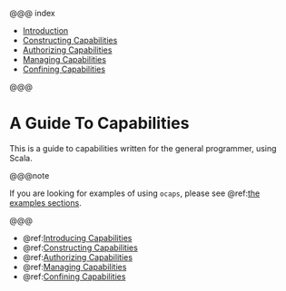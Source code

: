 @@@ index

* [Introduction](introduction.md)
* [Constructing Capabilities](construction.md)
* [Authorizing Capabilities](authorization.md)
* [Managing Capabilities](management.md)
* [Confining Capabilities](confinement.md)

@@@

# A Guide To Capabilities

This is a guide to capabilities written for the general programmer, using Scala.

@@@note 

If you are looking for examples of using `ocaps`, please see  @ref:[the examples sections](../examples/index.md).

@@@

* @ref:[Introducing Capabilities](introduction.md)
* @ref:[Constructing Capabilities](construction.md)
* @ref:[Authorizing Capabilities](authorization.md)
* @ref:[Managing Capabilities](management.md)
* @ref:[Confining Capabilities](confinement.md)
